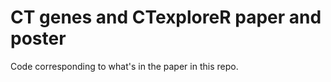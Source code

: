 # CT genes and CTexploreR paper and poster


Code corresponding to what's in the paper in this repo.
